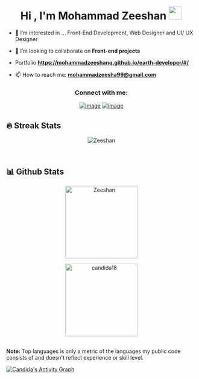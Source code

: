   <h1 align="center">Hi , I'm Mohammad Zeeshan <img src="https://media.giphy.com/media/hvRJCLFzcasrR4ia7z/giphy.gif" width="35"></h1>
  
- 🌱 I’m interested in ... Front-End Development, Web Designer and UI/ UX Designer

- 👯 I’m looking to collaborate on **Front-end projects**

- Portfolio **https://mohammadzeeshanq.github.io/earth-developer/#/**

- 📫 How to reach me: **mohammadzeesha99@gmail.com**

<h3 align="center">Connect with me:</h3>
<div align="center" style='margin-bottom:2rem;'>

[![image](https://img.shields.io/badge/LinkedIn-0077B5?style=for-the-badge&logo=linkedin&logoColor=white)](https://www.linkedin.com/in/mohammad-zeeshan-dev/)
[![image](https://img.shields.io/badge/Gmail-D14836?style=for-the-badge&logo=gmail&logoColor=white)](mailto:mohammadzeesha99@gmail.com)
  
</div>

## 🔥 Streak Stats

<p align="center"><img align="center" src="https://github-readme-streak-stats.herokuapp.com/?user=MohammadZeeshanQ&theme=algolia" alt="Zeeshan" /></p>
<br/>

## 📊 Github Stats

  <p align="center">
    <a href="https://github.com/MohammadZeeshanQ"><img align="center" src="https://github-readme-stats.vercel.app/api?username=MohammadZeeshanQ&show_icons=true&locale=en&theme=algolia" alt="Zeeshan" height="192px"/></a>
	</p>
	<p  align="center">
	  <img src="https://github-readme-stats.vercel.app/api/top-langs?username=MohammadZeeshanQ&show_icons=true&locale=en&layout=compact&theme=algolia" alt="candida18" height="192px"/>
	</p>
  <br/>
  <b>Note:</b> Top languages is only a metric of the languages my public code consists of and doesn't reflect experience or skill level.
  </p>

   <a href="https://github.com/MohammadZeeshanQ"><img alt="Candida's Activity Graph" src="https://activity-graph.herokuapp.com/graph?username=MohammadZeeshanQ&custom_title=Mohammad%20Zeeshan's%20Contribution%20Graph&theme=react-dark" /></a>
  <br/>

<br/>

